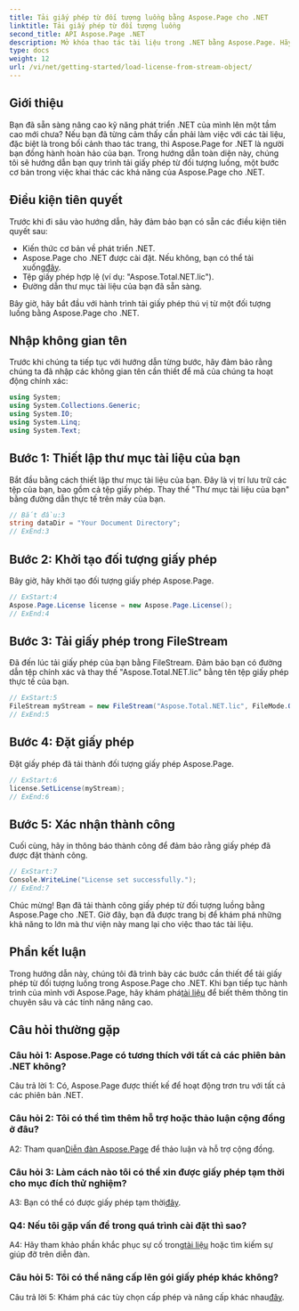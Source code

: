 ```yaml
---
title: Tải giấy phép từ đối tượng luồng bằng Aspose.Page cho .NET
linktitle: Tải giấy phép từ đối tượng luồng
second_title: API Aspose.Page .NET
description: Mở khóa thao tác tài liệu trong .NET bằng Aspose.Page. Hãy làm theo hướng dẫn của chúng tôi để tải giấy phép từ các đối tượng truyền trực tuyến một cách liền mạch.
type: docs
weight: 12
url: /vi/net/getting-started/load-license-from-stream-object/
---
```

## Giới thiệu

Bạn đã sẵn sàng nâng cao kỹ năng phát triển .NET của mình lên một tầm cao mới chưa? Nếu bạn đã từng cảm thấy cần phải làm việc với các tài liệu, đặc biệt là trong bối cảnh thao tác trang, thì Aspose.Page for .NET là người bạn đồng hành hoàn hảo của bạn. Trong hướng dẫn toàn diện này, chúng tôi sẽ hướng dẫn bạn quy trình tải giấy phép từ đối tượng luồng, một bước cơ bản trong việc khai thác các khả năng của Aspose.Page cho .NET.

## Điều kiện tiên quyết

Trước khi đi sâu vào hướng dẫn, hãy đảm bảo bạn có sẵn các điều kiện tiên quyết sau:

- Kiến thức cơ bản về phát triển .NET.
-  Aspose.Page cho .NET được cài đặt. Nếu không, bạn có thể tải xuống[đây](https://releases.aspose.com/page/net/).
- Tệp giấy phép hợp lệ (ví dụ: "Aspose.Total.NET.lic").
- Đường dẫn thư mục tài liệu của bạn đã sẵn sàng.

Bây giờ, hãy bắt đầu với hành trình tải giấy phép thú vị từ một đối tượng luồng bằng Aspose.Page cho .NET.

## Nhập không gian tên

Trước khi chúng ta tiếp tục với hướng dẫn từng bước, hãy đảm bảo rằng chúng ta đã nhập các không gian tên cần thiết để mã của chúng ta hoạt động chính xác:

```csharp
using System;
using System.Collections.Generic;
using System.IO;
using System.Linq;
using System.Text;
```

## Bước 1: Thiết lập thư mục tài liệu của bạn

Bắt đầu bằng cách thiết lập thư mục tài liệu của bạn. Đây là vị trí lưu trữ các tệp của bạn, bao gồm cả tệp giấy phép. Thay thế "Thư mục tài liệu của bạn" bằng đường dẫn thực tế trên máy của bạn.

```csharp
// Bắt đầu:3
string dataDir = "Your Document Directory";
// ExEnd:3
```

## Bước 2: Khởi tạo đối tượng giấy phép

Bây giờ, hãy khởi tạo đối tượng giấy phép Aspose.Page.

```csharp
// ExStart:4
Aspose.Page.License license = new Aspose.Page.License();
// ExEnd:4
```

## Bước 3: Tải giấy phép trong FileStream

Đã đến lúc tải giấy phép của bạn bằng FileStream. Đảm bảo bạn có đường dẫn tệp chính xác và thay thế "Aspose.Total.NET.lic" bằng tên tệp giấy phép thực tế của bạn.

```csharp
// ExStart:5
FileStream myStream = new FileStream("Aspose.Total.NET.lic", FileMode.Open);
// ExEnd:5
```

## Bước 4: Đặt giấy phép

Đặt giấy phép đã tải thành đối tượng giấy phép Aspose.Page.

```csharp
// ExStart:6
license.SetLicense(myStream);
// ExEnd:6
```

## Bước 5: Xác nhận thành công

Cuối cùng, hãy in thông báo thành công để đảm bảo rằng giấy phép đã được đặt thành công.

```csharp
// ExStart:7
Console.WriteLine("License set successfully.");
// ExEnd:7
```

Chúc mừng! Bạn đã tải thành công giấy phép từ đối tượng luồng bằng Aspose.Page cho .NET. Giờ đây, bạn đã được trang bị để khám phá những khả năng to lớn mà thư viện này mang lại cho việc thao tác tài liệu.

## Phần kết luận

Trong hướng dẫn này, chúng tôi đã trình bày các bước cần thiết để tải giấy phép từ đối tượng luồng trong Aspose.Page cho .NET. Khi bạn tiếp tục hành trình của mình với Aspose.Page, hãy khám phá[tài liệu](https://reference.aspose.com/page/net/) để biết thêm thông tin chuyên sâu và các tính năng nâng cao.

## Câu hỏi thường gặp

### Câu hỏi 1: Aspose.Page có tương thích với tất cả các phiên bản .NET không?

Câu trả lời 1: Có, Aspose.Page được thiết kế để hoạt động trơn tru với tất cả các phiên bản .NET.

### Câu hỏi 2: Tôi có thể tìm thêm hỗ trợ hoặc thảo luận cộng đồng ở đâu?

 A2: Tham quan[Diễn đàn Aspose.Page](https://forum.aspose.com/c/page/39) để thảo luận và hỗ trợ cộng đồng.

### Câu hỏi 3: Làm cách nào tôi có thể xin được giấy phép tạm thời cho mục đích thử nghiệm?

 A3: Bạn có thể có được giấy phép tạm thời[đây](https://purchase.aspose.com/temporary-license/).

### Q4: Nếu tôi gặp vấn đề trong quá trình cài đặt thì sao?

 A4: Hãy tham khảo phần khắc phục sự cố trong[tài liệu](https://reference.aspose.com/page/net/) hoặc tìm kiếm sự giúp đỡ trên diễn đàn.

### Câu hỏi 5: Tôi có thể nâng cấp lên gói giấy phép khác không?

 Câu trả lời 5: Khám phá các tùy chọn cấp phép và nâng cấp khác nhau[đây](https://purchase.aspose.com/buy).